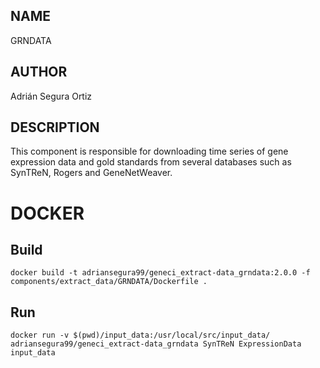 ## NAME

GRNDATA

## AUTHOR

Adrián Segura Ortiz

## DESCRIPTION

This component is responsible for downloading time series of gene expression data and gold standards from several databases such as SynTReN, Rogers and GeneNetWeaver.

# DOCKER

## Build

```
docker build -t adriansegura99/geneci_extract-data_grndata:2.0.0 -f components/extract_data/GRNDATA/Dockerfile .
```

## Run

```
docker run -v $(pwd)/input_data:/usr/local/src/input_data/ adriansegura99/geneci_extract-data_grndata SynTReN ExpressionData input_data
```
